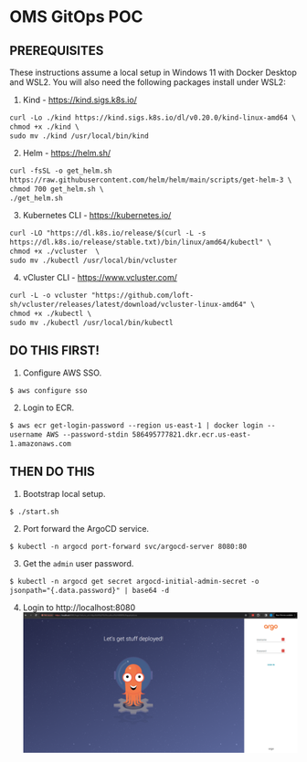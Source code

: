 # OMS GitOps POC

## PREREQUISITES
These instructions assume a local setup in Windows 11 with Docker Desktop and WSL2. You will also need the following packages install under WSL2:

1. Kind - https://kind.sigs.k8s.io/
```
curl -Lo ./kind https://kind.sigs.k8s.io/dl/v0.20.0/kind-linux-amd64 \
chmod +x ./kind \
sudo mv ./kind /usr/local/bin/kind
```
2. Helm - https://helm.sh/
```
curl -fsSL -o get_helm.sh https://raw.githubusercontent.com/helm/helm/main/scripts/get-helm-3 \
chmod 700 get_helm.sh \
./get_helm.sh
```
3. Kubernetes CLI - https://kubernetes.io/
```
curl -LO "https://dl.k8s.io/release/$(curl -L -s https://dl.k8s.io/release/stable.txt)/bin/linux/amd64/kubectl" \
chmod +x ./vcluster  \
sudo mv ./kubectl /usr/local/bin/vcluster
```
4. vCluster CLI - https://www.vcluster.com/
```
curl -L -o vcluster "https://github.com/loft-sh/vcluster/releases/latest/download/vcluster-linux-amd64" \
chmod +x ./kubectl \
sudo mv ./kubectl /usr/local/bin/kubectl
```

## DO THIS FIRST!

1. Configure AWS SSO.
```
$ aws configure sso
```
2. Login to ECR.
```
$ aws ecr get-login-password --region us-east-1 | docker login --username AWS --password-stdin 586495777821.dkr.ecr.us-east-1.amazonaws.com
```

## THEN DO THIS

1. Bootstrap local setup.
```
$ ./start.sh
```
2. Port forward the ArgoCD service.
```
$ kubectl -n argocd port-forward svc/argocd-server 8080:80
```
3. Get the `admin` user password.
```
$ kubectl -n argocd get secret argocd-initial-admin-secret -o jsonpath="{.data.password}" | base64 -d
```
4. Login to http://localhost:8080
![ArgoCD](https://github.com/vikinglabs/gitops-poc/blob/main/doc/argo.png?raw=true)